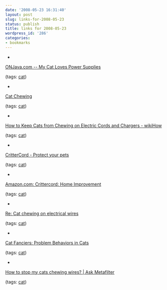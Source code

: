 ```yaml
---
date: '2008-05-23 16:31:40'
layout: post
slug: links-for-2008-05-23
status: publish
title: links for 2008-05-23
wordpress_id: '286'
categories:
- bookmarks
---
```



	
  * 
		

[ONJava.com -- My Cat Loves Power Supplies](http://www.oreillynet.com/onjava/blog/2005/10/my_cat_loves_power_supplies.html)


		

(tags: [cat](http://del.icio.us/eob/cat))


	

	
  * 
		

[Cat Chewing](http://www.stretcher.com/stories/03/03nov03a.cfm)


		

(tags: [cat](http://del.icio.us/eob/cat))


	

	
  * 
		

[How to Keep Cats from Chewing on Electric Cords and Chargers - wikiHow](http://www.wikihow.com/Keep-Cats-from-Chewing-on-Electric-Cords-and-Chargers)


		

(tags: [cat](http://del.icio.us/eob/cat))


	

	
  * 
		

[CritterCord - Protect your pets](http://www.crittercord.com/)


		

(tags: [cat](http://del.icio.us/eob/cat))


	

	
  * 
		

[Amazon.com: Crittercord: Home Improvement](http://www.amazon.com/D-W-Innovations-crit-Crittercord/dp/B000EH2I5O)


		

(tags: [cat](http://del.icio.us/eob/cat))


	

	
  * 
		

[Re: Cat chewing on electrical wires](http://www.vegsource.com/animal/cats/messages/74.html)


		

(tags: [cat](http://del.icio.us/eob/cat))


	

	
  * 
		

[Cat Fanciers: Problem Behaviors in Cats](http://www.fanciers.com/cat-faqs/behavior.shtml)


		

(tags: [cat](http://del.icio.us/eob/cat))


	

	
  * 
		

[How to stop my cats chewing wires? | Ask Metafilter](http://ask.metafilter.com/53355/How-to-stop-my-cats-chewing-wires)


		

(tags: [cat](http://del.icio.us/eob/cat))


	



